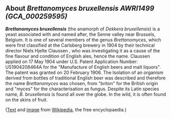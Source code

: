 About *Brettanomyces bruxellensis AWRI1499 (GCA\_000259595)* 
------------------------------------------------------------



***Brettanomyces bruxellensis*** (the anamorph of *Dekkera
bruxellensis*) is a yeast associated with and named after, the Senne
valley near Brussels, Belgium. It is one of several members of the genus
*Brettanomyces*, which were first classified at the Carlsberg brewery in
1904 by their technical director Niels Hjelte Claussen , who was
investigating it as a cause of the fine flavour and condition of English
ales, hence the name. Claussen applied on 17 May 1904 under U.S. Patent
Application Number: US1904208464A for the \"Manufacture of English beers
and malt liquors\". The patent was granted on 20 February 1906. The
Isolation of an organism derived from bottles of traditional English
beer was described and therefore the name *Brettanomyces* was chosen,
from \"briton\" for the British origin and \"myces\" for the
characterisation as fungus. Despite its Latin species name, *B.
bruxellensis* is found all over the globe. In the wild, it is often
found on the skins of fruit.

([Text](http://en.wikipedia.org/wiki/Brettanomyces_bruxellensis) and
[image](https://commons.wikimedia.org/wiki/File:Aspect_de_brettanomyces_bruxellensis_sur_g%C3%A9lose_YPD.JPG)
from [Wikipedia](http://en.wikipedia.org/), the free encyclopaedia.)
